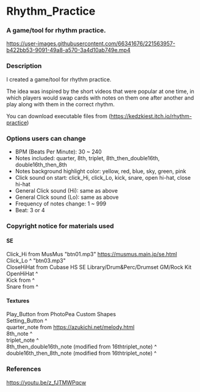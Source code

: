 # Rhythm_Practice  
### A game/tool for rhythm practice.  

https://user-images.githubusercontent.com/66341676/221563957-b422bb53-9091-49a8-a570-3a4d10ab749e.mp4

### Description

I created a game/tool for rhythm practice.

The idea was inspired by the short videos that were popular at one time, in which players would swap cards with notes on them one after another and play along with them in the correct rhythm.

You can download executable files from (https://kedzkiest.itch.io/rhythm-practice)

### Options users can change

 - BPM (Beats Per Minute): 30 ~ 240
 - Notes included: quarter, 8th, triplet, 8th_then_double16th, double16th_then_8th
 - Notes background highlight color: yellow, red, blue, sky, green, pink
 - Click sound on start: click_Hi, click_Lo, kick, snare, open hi-hat, close hi-hat
 - General Click sound (Hi): same as above
 - General Click sound (Lo): same as above
 - Frequency of notes change: 1 ~ 999
 - Beat: 3 or 4


### Copyright notice for materials used
#### SE
Click_Hi from MusMus "btn01.mp3" https://musmus.main.jp/se.html  
Click_Lo ^ "btn03.mp3"  
CloseHiHat from Cubase HS SE Library/Drum&Perc/Drumset GM/Rock Kit  
OpenHiHat ^  
Kick from ^  
Snare from ^  

#### Textures
Play_Button from PhotoPea Custom Shapes  
Setting_Button ^  
quarter_note from https://azukichi.net/melody.html  
8th_note ^  
triplet_note ^  
8th_then_double16th_note (modified from 16thtriplet_note) ^  
double16th_then_8th_note (modified from 16thtriplet_note) ^  

### References
https://youtu.be/z_fJTMWPqcw
